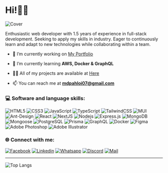 # Hi!🙋‍♂
<img src="https://i.ibb.co/wgc2K52/Cover.png" alt="Cover" border="0">

Enthusiastic web developer with 1.5 years of experience in full-stack development. Seeking to apply my skills in industry.  Eager to continuously learn and adapt to new technologies while collaborating within a team.

- 🔭 I’m currently working on [My Portfolio](https://mdpahlovi.vercel.app/)

- 🌱 I’m currently learning **AWS, Docker & GraphQL**

- 👨‍💻 All of my projects are available at [Here](https://github.com/mdpahlovi?tab=repositories)

- 📫 You can reach me at **mdpahloi07@gmail.com**

### 💻 Software and language skills:
![HTML5](https://img.shields.io/badge/HTML5-E34F26?style=for-the-badge&logo=html5&logoColor=white)
![CSS3](https://img.shields.io/badge/CSS3-1572B6?style=for-the-badge&logo=css3&logoColor=white)
![JavaScript](https://img.shields.io/badge/JavaScript-F7DF1E?style=for-the-badge&logo=javascript&logoColor=black)
![TypeScript](https://img.shields.io/badge/TypeScript-007ACC?style=for-the-badge&logo=typescript&logoColor=white)
![TailwindCSS](https://img.shields.io/badge/tailwindcss-%2338B2AC.svg?style=for-the-badge&logo=tailwind-css&logoColor=white)
![MUI](https://img.shields.io/badge/MUI-%230081CB.svg?style=for-the-badge&logo=mui&logoColor=white)
![Ant-Design](https://img.shields.io/badge/-AntDesign-%230170FE?style=for-the-badge&logo=ant-design&logoColor=white)
![React](https://img.shields.io/badge/react-%2320232a.svg?style=for-the-badge&logo=react&logoColor=%2361DAFB)
![NextJS](https://img.shields.io/badge/NEXTJS-000000?style=for-the-badge&logo=Next.js&logoColor=white)
![Nodejs](https://img.shields.io/badge/Node.js-339933?style=for-the-badge&logo=nodedotjs&logoColor=white)
![Express.js](https://img.shields.io/badge/Express.js-000000?style=for-the-badge&logo=express&logoColor=white)
![MongoDB](https://img.shields.io/badge/MongoDB-4EA94B?style=for-the-badge&logo=mongodb&logoColor=white)
![Mongoose](https://img.shields.io/badge/Mongoose-red?style=for-the-badge&logo=mongoose&logoColor=white)
![PostgreSQL](https://img.shields.io/badge/PostgreSQL-0064a5?style=for-the-badge&logo=postgresql&logoColor=white)
![Prisma](https://img.shields.io/badge/Prisma-blue?style=for-the-badge&logo=prisma&logoColor=white)
![GraphQL](https://img.shields.io/badge/-GraphQL-E10098?style=for-the-badge&logo=graphql&logoColor=white)
![Docker](https://img.shields.io/badge/docker-%230db7ed.svg?style=for-the-badge&logo=docker&logoColor=white)
![Figma](https://img.shields.io/badge/figma-%23F24E1E.svg?style=for-the-badge&logo=figma&logoColor=white)
![Adobe Photoshop](https://img.shields.io/badge/adobephotoshop-%2331A8FF.svg?style=for-the-badge&logo=adobephotoshop&logoColor=white) 
![Adobe Illustrator](https://img.shields.io/badge/adobeillustrator-%23FF9A00.svg?style=for-the-badge&logo=adobeillustrator&logoColor=white)

### 🌐 Connect with me:
[![Facebook](https://img.shields.io/badge/Facebook-1877F2?style=for-the-badge&logo=facebook&logoColor=white)](https://www.facebook.com/pahlovi07/)
[![Linkedin](https://img.shields.io/badge/LinkedIn-0077B5?style=for-the-badge&logo=linkedin&logoColor=white)](https://www.linkedin.com/in/mdpahlovi/)
[![Whatsapp](https://img.shields.io/badge/Whatsapp-075e54?style=for-the-badge&logo=whatsapp&logoColor=white)](https://api.whatsapp.com/send?phone=8801736817612)
[![Discord](https://img.shields.io/badge/Discord-7289DA?style=for-the-badge&logo=discord&logoColor=white)](https://discordapp.com/users/883651342005063690)
[![Mail](https://img.shields.io/badge/Gmail-D14836?style=for-the-badge&logo=gmail&logoColor=white)](mailto:mdpahlovi07@gmail.com)

-----
![Top Langs](https://github-readme-stats.vercel.app/api/top-langs/?username=mdpahlovi&layout=pie&theme=dark)

